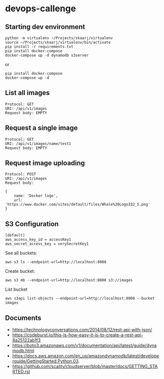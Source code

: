 # devops-callenge
## Starting dev environment

    python -m virtualenv ~/Projects/skaarj/virtualenv
    source ~/Projects/skaarj/virtualenv/bin/activate
    pip install -r requirements.txt
    pip install docker-compose
    docker-compose up -d dynamodb s3server

or

    pip install docker-compose
    docker-compose up -d


## List all images

    Protocol: GET
    URI: /api/v1/images
    Request body: EMPTY


## Request a single image

    Protocol: GET
    URI: /api/v1/images/name/test1
    Request body: EMPTY


## Request image uploading

    Protocol: POST
    URI: /api/v1/images
    Request body:

    {
        name: 'Docker logo',
        url: 'https://www.docker.com/sites/default/files/Whale%20Logo332_5.png'
    }


## S3 Configuration

    [default]
    aws_access_key_id = accessKey1
    aws_secret_access_key = verySecretKey1

See all buckets:

    aws s3 ls --endpoint-url=http://localhost:8008

Create bucket:

    aws s3 mb --endpoint-url=http://localhost:8008 s3://images

List bucket

    aws s3api list-objects --endpoint-url=http://localhost:8008 --bucket images


## Documents
  * https://technologyconversations.com/2014/08/12/rest-api-with-json/
  * https://codeburst.io/this-is-how-easy-it-is-to-create-a-rest-api-8a25122ab1f3
  * https://boto3.amazonaws.com/v1/documentation/api/latest/guide/dynamodb.html
  * https://docs.aws.amazon.com/en_us/amazondynamodb/latest/developerguide/GettingStarted.Python.03.
  * https://github.com/scality/cloudserver/blob/master/docs/GETTING_STARTED.rst
